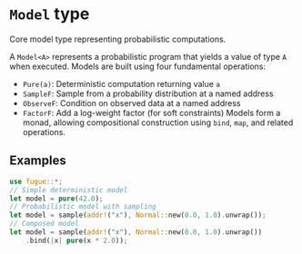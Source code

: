 # `Model` type

Core model type representing probabilistic computations.

A `Model<A>` represents a probabilistic program that yields a value of type `A` when executed.
Models are built using four fundamental operations:

- `Pure(a)`: Deterministic computation returning value `a`
- `SampleF`: Sample from a probability distribution at a named address
- `ObserveF`: Condition on observed data at a named address
- `FactorF`: Add a log-weight factor (for soft constraints)
  Models form a monad, allowing compositional construction using `bind`, `map`, and related operations.

## Examples

```rust
use fugue::*;
// Simple deterministic model
let model = pure(42.0);
// Probabilistic model with sampling
let model = sample(addr!("x"), Normal::new(0.0, 1.0).unwrap());
// Composed model
let model = sample(addr!("x"), Normal::new(0.0, 1.0).unwrap())
    .bind(|x| pure(x * 2.0));
```

